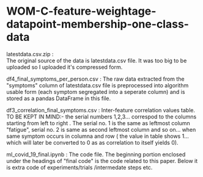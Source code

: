 # WOM-C-feature-weightage-datapoint-membership-one-class-data

latestdata.csv.zip :    
The original source of the data is latestdata.csv file. It was too big to be uploaded so I uploaded it's compressed form.
                                     

df4_final_symptoms_per_person.csv  :
The raw data extracted from the "symptoms" column of latestdata.csv file is preprocessed into algorithm usable form (each symptom segregated into a seperate column) and is stored  as a pandas DataFrame in this file.

df3_correlation_final_symptoms.csv :
Inter-feature correlation values table. TO BE KEPT IN MIND:- the serial numbers 1,2,3... correspod to the columns starting from left to right . The serial no. 1 is the same as leftmost column "fatigue", serial no. 2 is same as second leftmost column and so on... when same symptom occurs in columna and row ( the value in table shows 1... which will later be converted to 0 as as correlation to itself yields 0).  
                                     
                                     
ml_covid_19_final.ipynb : 
The code file. The beginning portion enclosed under the headings of "final code" is the code related to this paper. Below it is extra code of experiments/trials /intermedate steps etc.
